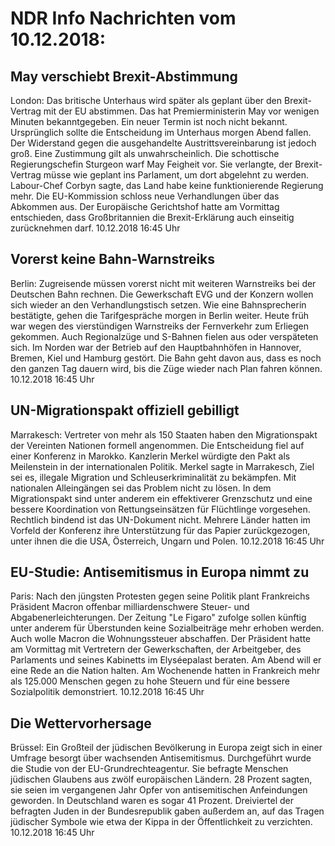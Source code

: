 # NDR Info Nachrichten vom 10.12.2018:


## May verschiebt Brexit-Abstimmung
London: Das britische Unterhaus wird später als geplant über den Brexit-Vertrag mit der EU abstimmen. Das hat Premierministerin May vor wenigen Minuten bekanntgegeben. Ein neuer Termin ist noch nicht bekannt. Ursprünglich sollte die Entscheidung im Unterhaus morgen Abend fallen. Der Widerstand gegen die ausgehandelte Austrittsvereinbarung ist jedoch groß. Eine Zustimmung gilt als unwahrscheinlich. Die schottische Regierungschefin Sturgeon warf May Feigheit vor. Sie verlangte, der Brexit-Vertrag müsse wie geplant ins Parlament, um dort abgelehnt zu werden. Labour-Chef Corbyn sagte, das Land habe keine funktionierende Regierung mehr. Die EU-Kommission schloss neue Verhandlungen über das Abkommen aus. Der Europäische Gerichtshof hatte am Vormittag entschieden, dass Großbritannien die Brexit-Erklärung auch einseitig zurücknehmen darf. 10.12.2018 16:45 Uhr 

## Vorerst keine Bahn-Warnstreiks
Berlin: Zugreisende müssen vorerst nicht mit weiteren Warnstreiks bei der Deutschen Bahn rechnen. Die Gewerkschaft EVG und der Konzern wollen sich wieder an den Verhandlungstisch setzen. Wie eine Bahnsprecherin bestätigte, gehen die Tarifgespräche morgen in Berlin weiter. Heute früh war wegen des vierstündigen Warnstreiks der Fernverkehr zum Erliegen gekommen. Auch Regionalzüge und S-Bahnen fielen aus oder verspäteten sich. Im Norden war der Betrieb auf den Hauptbahnhöfen in Hannover, Bremen, Kiel und Hamburg gestört. Die Bahn geht davon aus, dass es noch den ganzen Tag dauern wird, bis die Züge wieder nach Plan fahren können. 10.12.2018 16:45 Uhr 

## UN-Migrationspakt offiziell gebilligt
Marrakesch:	Vertreter von mehr als 150 Staaten haben den Migrationspakt der Vereinten Nationen formell angenommen. Die Entscheidung fiel auf einer Konferenz in Marokko. Kanzlerin Merkel würdigte den Pakt als Meilenstein in der internationalen Politik. Merkel sagte in Marrakesch, Ziel sei es, illegale Migration und Schleuserkriminalität zu bekämpfen. Mit nationalen Alleingängen sei das Problem nicht zu lösen. In dem Migrationspakt sind unter anderem ein effektiverer Grenzschutz und eine bessere Koordination von Rettungseinsätzen für Flüchtlinge vorgesehen. Rechtlich bindend ist das UN-Dokument nicht. Mehrere Länder hatten im Vorfeld der Konferenz ihre Unterstützung für das Papier zurückgezogen, unter ihnen die  die USA, Österreich, Ungarn und Polen. 10.12.2018 16:45 Uhr 

## EU-Studie: Antisemitismus in Europa nimmt zu
Paris: Nach den jüngsten Protesten gegen seine Politik plant Frankreichs Präsident Macron offenbar milliardenschwere Steuer- und Abgabenerleichterungen. Der Zeitung "Le Figaro" zufolge sollen künftig unter anderem für Überstunden keine Sozialbeiträge mehr erhoben werden. Auch wolle Macron die Wohnungssteuer abschaffen. Der Präsident hatte am Vormittag mit Vertretern der Gewerkschaften, der Arbeitgeber, des Parlaments und seines Kabinetts im Elyséepalast beraten. Am Abend will er eine Rede an die Nation halten. Am Wochenende hatten in Frankreich mehr als 125.000 Menschen gegen zu hohe Steuern und für eine bessere Sozialpolitik demonstriert. 10.12.2018 16:45 Uhr 

## Die Wettervorhersage
Brüssel: Ein Großteil der jüdischen Bevölkerung in Europa zeigt sich in einer Umfrage besorgt über wachsenden Antisemitismus. Durchgeführt wurde die Studie von der EU-Grundrechteagentur. Sie befragte Menschen jüdischen Glaubens aus zwölf europäischen Ländern. 28 Prozent sagten, sie seien im vergangenen Jahr Opfer von antisemitischen Anfeindungen geworden. In Deutschland waren es sogar 41 Prozent. Dreiviertel der befragten Juden in der Bundesrepublik gaben außerdem an, auf das Tragen jüdischer Symbole wie etwa der Kippa in der Öffentlichkeit zu verzichten. 10.12.2018 16:45 Uhr 
